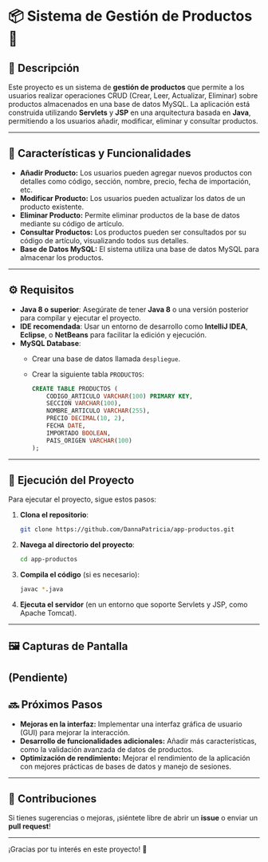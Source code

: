 # 📦 Sistema de Gestión de Productos 🛒

## 📖 Descripción

Este proyecto es un sistema de **gestión de productos** que permite a los usuarios realizar operaciones CRUD (Crear, Leer, Actualizar, Eliminar) sobre productos almacenados en una base de datos MySQL. La aplicación está construida utilizando **Servlets** y **JSP** en una arquitectura basada en **Java**, permitiendo a los usuarios añadir, modificar, eliminar y consultar productos.

---

## 🔧 Características y Funcionalidades

- **Añadir Producto:** Los usuarios pueden agregar nuevos productos con detalles como código, sección, nombre, precio, fecha de importación, etc.
- **Modificar Producto:** Los usuarios pueden actualizar los datos de un producto existente.
- **Eliminar Producto:** Permite eliminar productos de la base de datos mediante su código de artículo.
- **Consultar Productos:** Los productos pueden ser consultados por su código de artículo, visualizando todos sus detalles.
- **Base de Datos MySQL:** El sistema utiliza una base de datos MySQL para almacenar los productos.

---

## ⚙️ Requisitos

- **Java 8 o superior**: Asegúrate de tener **Java 8** o una versión posterior para compilar y ejecutar el proyecto.
- **IDE recomendada**: Usar un entorno de desarrollo como **IntelliJ IDEA**, **Eclipse**, o **NetBeans** para facilitar la edición y ejecución.
- **MySQL Database**:
  - Crear una base de datos llamada `despliegue`.
  - Crear la siguiente tabla `PRODUCTOS`:

    ```sql
    CREATE TABLE PRODUCTOS (
        CODIGO_ARTICULO VARCHAR(100) PRIMARY KEY,
        SECCION VARCHAR(100),
        NOMBRE_ARTICULO VARCHAR(255),
        PRECIO DECIMAL(10, 2),
        FECHA DATE,
        IMPORTADO BOOLEAN,
        PAIS_ORIGEN VARCHAR(100)
    );
    ```

---

## 🚀 Ejecución del Proyecto

Para ejecutar el proyecto, sigue estos pasos:

1. **Clona el repositorio**:

    ```bash
    git clone https://github.com/DannaPatricia/app-productos.git
    ```

2. **Navega al directorio del proyecto**:

    ```bash
    cd app-productos
    ```

3. **Compila el código** (si es necesario):

    ```bash
    javac *.java
    ```

4. **Ejecuta el servidor** (en un entorno que soporte Servlets y JSP, como Apache Tomcat).

---

## 🖼️ Capturas de Pantalla

(Pendiente)
---

## 🔜 Próximos Pasos

- **Mejoras en la interfaz:** Implementar una interfaz gráfica de usuario (GUI) para mejorar la interacción.
- **Desarrollo de funcionalidades adicionales:** Añadir más características, como la validación avanzada de datos de productos.
- **Optimización de rendimiento:** Mejorar el rendimiento de la aplicación con mejores prácticas de bases de datos y manejo de sesiones.

---

## 🤝 Contribuciones

Si tienes sugerencias o mejoras, ¡siéntete libre de abrir un **issue** o enviar un **pull request**!

---

¡Gracias por tu interés en este proyecto! 🚀
